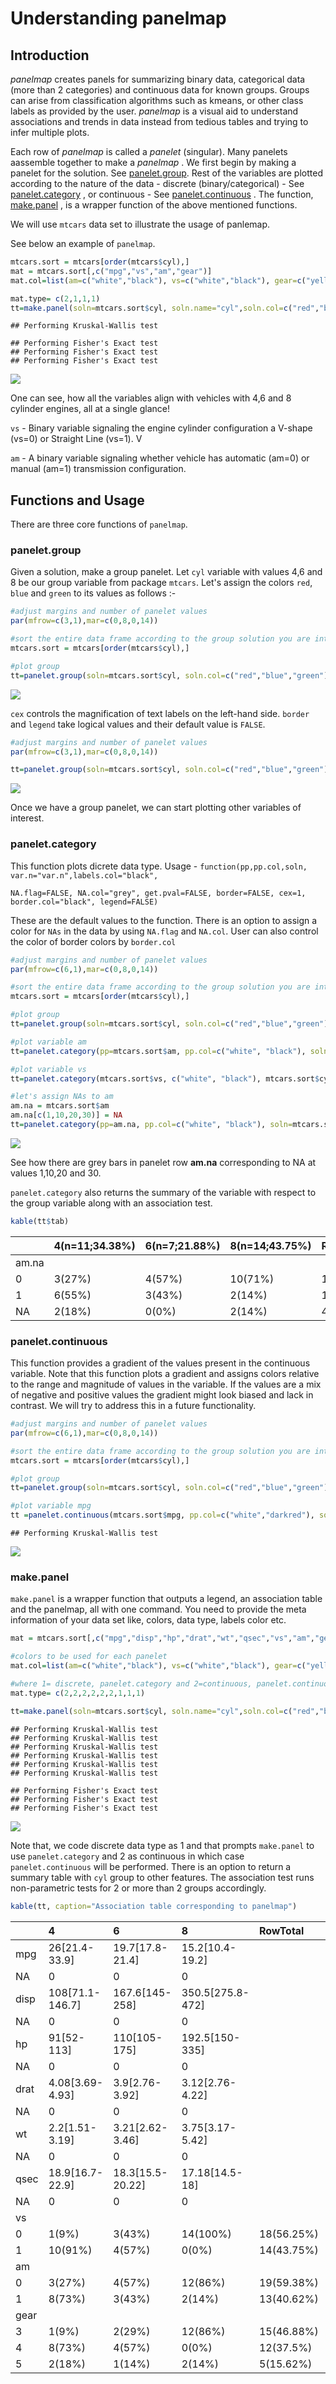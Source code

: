 Understanding panelmap
================

Introduction
------------

*panelmap* creates panels for summarizing binary data, categorical data (more than 2 categories) and continuous data for known groups. Groups can arise from classification algorithms such as kmeans, or other class labels as provided by the user. *panelmap* is a visual aid to understand associations and trends in data instead from tedious tables and trying to infer multiple plots.

Each row of *panelmap* is called a *panelet* (singular). Many panelets aassemble together to make a *panelmap* . We first begin by making a panelet for the solution. See [panelet.group](#panelet.group). Rest of the variables are plotted according to the nature of the data - discrete (binary/categorical) - See [panelet.category](#panelet.category) , or continuous - See [panelet.continuous](#panelet.continuous) . The function, [make.panel](#make.panel) , is a wrapper function of the above mentioned functions.

We will use `mtcars` data set to illustrate the usage of panlemap.

See below an example of `panelmap`.

``` r
mtcars.sort = mtcars[order(mtcars$cyl),]
mat = mtcars.sort[,c("mpg","vs","am","gear")]
mat.col=list(am=c("white","black"), vs=c("white","black"), gear=c("yellow","orange","brown"), mpg=c("white", "darkred"))

mat.type= c(2,1,1,1)
tt=make.panel(soln=mtcars.sort$cyl, soln.name="cyl",soln.col=c("red","blue","green"), mat=mat, mat.col=mat.col, mat.type=mat.type, border=TRUE, legend=TRUE)
```

    ## Performing Kruskal-Wallis test

    ## Performing Fisher's Exact test
    ## Performing Fisher's Exact test
    ## Performing Fisher's Exact test

![](panelmap_vignette_github_files/figure-markdown_github/unnamed-chunk-2-1.png)

One can see, how all the variables align with vehicles with 4,6 and 8 cylinder engines, all at a single glance!

`vs` - Binary variable signaling the engine cylinder configuration a V-shape (vs=0) or Straight Line (vs=1). V

`am` - A binary variable signaling whether vehicle has automatic (am=0) or manual (am=1) transmission configuration.

Functions and Usage
-------------------

There are three core functions of `panelmap`.

### panelet.group

Given a solution, make a group panelet. Let `cyl` variable with values 4,6 and 8 be our group variable from package `mtcars`. Let's assign the colors `red`, `blue` and `green` to its values as follows :-

``` r
#adjust margins and number of panelet values 
par(mfrow=c(3,1),mar=c(0,8,0,14))

#sort the entire data frame according to the group solution you are interested in 
mtcars.sort = mtcars[order(mtcars$cyl),]

#plot group
tt=panelet.group(soln=mtcars.sort$cyl, soln.col=c("red","blue","green"),soln.name="cyl",cex=1, border=FALSE, legend=FALSE)
```

![](panelmap_vignette_github_files/figure-markdown_github/unnamed-chunk-3-1.png)

`cex` controls the magnification of text labels on the left-hand side. `border` and `legend` take logical values and their default value is `FALSE`.

``` r
#adjust margins and number of panelet values 
par(mfrow=c(3,1),mar=c(0,8,0,14))

tt=panelet.group(soln=mtcars.sort$cyl, soln.col=c("red","blue","green"),soln.name="cyl",cex=3, border=TRUE)
```

![](panelmap_vignette_github_files/figure-markdown_github/unnamed-chunk-4-1.png)

Once we have a group panelet, we can start plotting other variables of interest.

### panelet.category

This function plots dicrete data type. Usage - `function(pp,pp.col,soln, var.n="var.n",labels.col="black",`

`NA.flag=FALSE, NA.col="grey", get.pval=FALSE, border=FALSE, cex=1, border.col="black", legend=FALSE)`

These are the default values to the function. There is an option to assign a color for `NAs` in the data by using `NA.flag` and `NA.col`. User can also control the color of border colors by `border.col`

``` r
#adjust margins and number of panelet values 
par(mfrow=c(6,1),mar=c(0,8,0,14))

#sort the entire data frame according to the group solution you are interested in 
mtcars.sort = mtcars[order(mtcars$cyl),]

#plot group
tt=panelet.group(soln=mtcars.sort$cyl, soln.col=c("red","blue","green"),soln.name="cyl",cex=1, border=FALSE, legend=FALSE)

#plot variable am
tt=panelet.category(pp=mtcars.sort$am, pp.col=c("white", "black"), soln=mtcars.sort$cyl, var.n="am", get.pval=TRUE)

#plot variable vs
tt=panelet.category(mtcars.sort$vs, c("white", "black"), mtcars.sort$cyl, "vs", get.pval=TRUE)

#let's assign NAs to am
am.na = mtcars.sort$am
am.na[c(1,10,20,30)] = NA
tt=panelet.category(pp=am.na, pp.col=c("white", "black"), soln=mtcars.sort$cyl, var.n="am.na", get.pval=TRUE, NA.flag=TRUE, NA.col="grey", labels.col = "red")
```

![](panelmap_vignette_github_files/figure-markdown_github/unnamed-chunk-5-1.png)

See how there are grey bars in panelet row **am.na** corresponding to NA at values 1,10,20 and 30.

`panelet.category` also returns the summary of the variable with respect to the group variable along with an association test.

``` r
kable(tt$tab)
```

|       | 4(n=11;34.38%) | 6(n=7;21.88%) | 8(n=14;43.75%) | RowTotal   | pval   |
|-------|:---------------|:--------------|:---------------|:-----------|:-------|
| am.na |                |               |                |            | 0.0707 |
| 0     | 3(27%)         | 4(57%)        | 10(71%)        | 17(53.12%) |        |
| 1     | 6(55%)         | 3(43%)        | 2(14%)         | 11(34.38%) |        |
| NA    | 2(18%)         | 0(0%)         | 2(14%)         | 4(12.5%)   |        |

### panelet.continuous

This function provides a gradient of the values present in the continuous variable. Note that this function plots a gradient and assigns colors relative to the range and magnitude of values in the variable. If the values are a mix of negative and positive values the gradient might look biased and lack in contrast. We will try to address this in a future functionality.

``` r
#adjust margins and number of panelet values 
par(mfrow=c(6,1),mar=c(0,8,0,14))

#sort the entire data frame according to the group solution you are interested in 
mtcars.sort = mtcars[order(mtcars$cyl),]

#plot group
tt=panelet.group(soln=mtcars.sort$cyl, soln.col=c("red","blue","green"),soln.name="cyl",cex=1, border=TRUE, legend=FALSE)

#plot variable mpg
tt =panelet.continuous(mtcars.sort$mpg, pp.col=c("white","darkred"), soln=mtcars.sort$cyl,var.n="mpg", labels.col="black",NA.flag=FALSE, get.pval=TRUE, border=TRUE)
```

    ## Performing Kruskal-Wallis test

![](panelmap_vignette_github_files/figure-markdown_github/unnamed-chunk-7-1.png)

### make.panel

`make.panel` is a wrapper function that outputs a legend, an association table and the panelmap, all with one command. You need to provide the meta information of your data set like, colors, data type, labels color etc.

``` r
mat = mtcars.sort[,c("mpg","disp","hp","drat","wt","qsec","vs","am","gear")]

#colors to be used for each panelet
mat.col=list(am=c("white","black"), vs=c("white","black"), gear=c("yellow","orange","brown"), mpg=c("white", "darkred"), disp=c("white", "darkblue"), hp=c("white","black"), drat=c("white","darkred"), wt=c("white","darkblue"), qsec=c("white","black"))

#where 1= discrete, panelet.category and 2=continuous, panelet.continuous 
mat.type= c(2,2,2,2,2,2,1,1,1)

tt=make.panel(soln=mtcars.sort$cyl, soln.name="cyl",soln.col=c("red","blue","green"), mat=mat, mat.col=mat.col, mat.type=mat.type, border=TRUE, legend=TRUE)
```

    ## Performing Kruskal-Wallis test
    ## Performing Kruskal-Wallis test
    ## Performing Kruskal-Wallis test
    ## Performing Kruskal-Wallis test
    ## Performing Kruskal-Wallis test
    ## Performing Kruskal-Wallis test

    ## Performing Fisher's Exact test
    ## Performing Fisher's Exact test
    ## Performing Fisher's Exact test

![](panelmap_vignette_github_files/figure-markdown_github/unnamed-chunk-8-1.png)

Note that, we code discrete data type as 1 and that prompts `make.panel` to use `panelet.category` and 2 as continuous in which case `panelet.continuous` will be performed. There is an option to return a summary table with `cyl` group to other features. The association test runs non-parametric tests for 2 or more than 2 groups accordingly.

``` r
kable(tt, caption="Association table corresponding to panelmap")
```

|      | 4                 | 6                  | 8                  | RowTotal   | pval        |
|------|:------------------|:-------------------|:-------------------|:-----------|:------------|
| mpg  | 26\[21.4-33.9\]   | 19.7\[17.8-21.4\]  | 15.2\[10.4-19.2\]  |            | P&lt;0.0001 |
| NA   | 0                 | 0                  | 0                  |            |             |
| disp | 108\[71.1-146.7\] | 167.6\[145-258\]   | 350.5\[275.8-472\] |            | P&lt;0.0001 |
| NA   | 0                 | 0                  | 0                  |            |             |
| hp   | 91\[52-113\]      | 110\[105-175\]     | 192.5\[150-335\]   |            | P&lt;0.0001 |
| NA   | 0                 | 0                  | 0                  |            |             |
| drat | 4.08\[3.69-4.93\] | 3.9\[2.76-3.92\]   | 3.12\[2.76-4.22\]  |            | 0.001       |
| NA   | 0                 | 0                  | 0                  |            |             |
| wt   | 2.2\[1.51-3.19\]  | 3.21\[2.62-3.46\]  | 3.75\[3.17-5.42\]  |            | P&lt;0.0001 |
| NA   | 0                 | 0                  | 0                  |            |             |
| qsec | 18.9\[16.7-22.9\] | 18.3\[15.5-20.22\] | 17.18\[14.5-18\]   |            | 0.006       |
| NA   | 0                 | 0                  | 0                  |            |             |
| vs   |                   |                    |                    |            | P&lt;0.0001 |
| 0    | 1(9%)             | 3(43%)             | 14(100%)           | 18(56.25%) |             |
| 1    | 10(91%)           | 4(57%)             | 0(0%)              | 14(43.75%) |             |
| am   |                   |                    |                    |            | 0.0091      |
| 0    | 3(27%)            | 4(57%)             | 12(86%)            | 19(59.38%) |             |
| 1    | 8(73%)            | 3(43%)             | 2(14%)             | 13(40.62%) |             |
| gear |                   |                    |                    |            | P&lt;0.0001 |
| 3    | 1(9%)             | 2(29%)             | 12(86%)            | 15(46.88%) |             |
| 4    | 8(73%)            | 4(57%)             | 0(0%)              | 12(37.5%)  |             |
| 5    | 2(18%)            | 1(14%)             | 2(14%)             | 5(15.62%)  |             |
